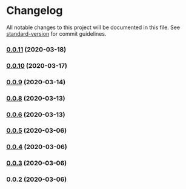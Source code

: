 # Changelog

All notable changes to this project will be documented in this file. See [standard-version](https://github.com/conventional-changelog/standard-version) for commit guidelines.

### [0.0.11](https://github.com/banked/banked-node/compare/v0.0.10...v0.0.11) (2020-03-18)



### [0.0.10](https://github.com/banked/banked-node/compare/v0.0.9...v0.0.10) (2020-03-17)



### [0.0.9](https://github.com/banked/banked-node/compare/v0.0.8...v0.0.9) (2020-03-14)



### [0.0.8](https://github.com/banked/banked-node/compare/v0.0.5...v0.0.8) (2020-03-13)



### [0.0.6](https://github.com/banked/banked-node/compare/v0.0.5...v0.0.6) (2020-03-13)



### [0.0.5](https://github.com/banked/banked-node/compare/v0.0.4...v0.0.5) (2020-03-06)



### [0.0.4](https://github.com/banked/banked-node/compare/v0.0.3...v0.0.4) (2020-03-06)



### [0.0.3](https://github.com/banked/banked-node/compare/v0.0.2...v0.0.3) (2020-03-06)



### 0.0.2 (2020-03-06)
